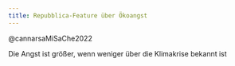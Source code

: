 ```yaml
---
title: Repubblica-Feature über Ökoangst
---
```


@cannarsaMiSaChe2022

Die Angst ist größer, wenn weniger über die Klimakrise bekannt ist